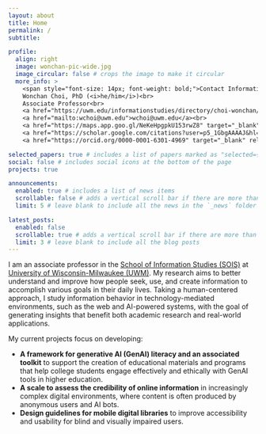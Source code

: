 ```yaml
---
layout: about
title: Home
permalink: /
subtitle: 

profile:
  align: right
  image: wonchan-pic-wide.jpg
  image_circular: false # crops the image to make it circular
  more_info: >
    <span style="font-size: 14px; font-weight: bold;">Contact Information</span><br>
    Wonchan Choi, PhD (<i>he/him</i>)<br>
    Associate Professor<br>
    <a href="https://uwm.edu/informationstudies/directory/choi-wonchan/" target="_blank" rel="noopener noreferrer">UWM SOIS Profile</a><br>
    <a href="mailto:wchoi@uwm.edu">wchoi@uwm.edu</a><br>
    <a href="https://maps.app.goo.gl/NeKeHpgpkU153rwZ8" target="_blank" rel="noopener noreferrer">NWQD-2890</a><br>
    <a href="https://scholar.google.com/citations?user=p5_1GbgAAAAJ&hl=en" target="_blank" rel="noopener noreferrer">Google Scholar</a><br>
    <a href="https://orcid.org/0000-0001-6301-4969" target="_blank" rel="noopener noreferrer">ORCiD</a><br>

selected_papers: true # includes a list of papers marked as "selected={true}"
social: false # includes social icons at the bottom of the page
projects: true

announcements:
  enabled: true # includes a list of news items
  scrollable: false # adds a vertical scroll bar if there are more than 3 news items
  limit: 5 # leave blank to include all the news in the `_news` folder

latest_posts:
  enabled: false
  scrollable: true # adds a vertical scroll bar if there are more than 3 new posts items
  limit: 3 # leave blank to include all the blog posts
---
```


I am an associate professor in the [School of Information Studies (SOIS)](https://uwm.edu/informationstudies/) at [University of Wisconsin-Milwaukee (UWM)](https://uwm.edu/). My research aims to better understand and improve how people seek, use, and create information to accomplish various goals in their daily lives. Taking a human-centered approach, I study information behavior in technology-mediated environments, such as the web and AI-powered systems, with the goal of generating insights that benefit both academic research and real-world applications.

My current projects focus on developing:

* **A framework for generative AI (GenAI) literacy and an associated toolkit** to support the creation of educational materials and programs that help college students engage effectively and ethically with GenAI tools in higher education.
* **A scale to assess the credibility of online information** in increasingly complex digital environments, where content is often produced by anonymous users and AI bots.
* **Design guidelines for mobile digital libraries** to improve accessibility and usability for blind and visually impaired users.

